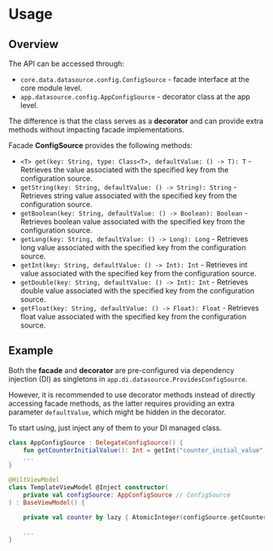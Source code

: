 # Usage

## Overview

The API can be accessed through:
- `core.data.datasource.config.ConfigSource` - facade interface at the core module level.
- `app.datasource.config.AppConfigSource` - decorator class at the app level.

The difference is that the class serves as a **decorator** and can provide extra methods without impacting facade implementations. 

Facade **ConfigSource** provides the following methods:

- `<T> get(key: String, type: Class<T>, defaultValue: () -> T): T` - Retrieves the value associated with the specified key from the configuration source.
- `getString(key: String, defaultValue: () -> String): String` - Retrieves string value associated with the specified key from the configuration source.
- `getBoolean(key: String, defaultValue: () -> Boolean): Boolean` - Retrieves boolean value associated with the specified key from the configuration source.
- `getLong(key: String, defaultValue: () -> Long): Long` - Retrieves long value associated with the specified key from the configuration source.
- `getInt(key: String, defaultValue: () -> Int): Int` - Retrieves int value associated with the specified key from the configuration source.
- `getDouble(key: String, defaultValue: () -> Int): Int` - Retrieves double value associated with the specified key from the configuration source.
- `getFloat(key: String, defaultValue: () -> Float): Float` - Retrieves float value associated with the specified key from the configuration source.

## Example

Both the **facade** and **decorator** are pre-configured via dependency injection (DI) as singletons in `app.di.datasource.ProvidesConfigSource`.

However, it is recommended to use decorator methods instead of directly accessing facade methods,
as the latter requires providing an extra parameter `defaultValue`, which might be hidden in the decorator.

To start using, just inject any of them to your DI managed class.

```kotlin
class AppConfigSource : DelegateConfigSource() {
    fun getCounterInitialValue(): Int = getInt("counter_initial_value") { 100 }
    ...
}

@HiltViewModel
class TemplateViewModel @Inject constructor(
    private val configSource: AppConfigSource // ConfigSource
) : BaseViewModel() {

    private val counter by lazy { AtomicInteger(configSource.getCounterInitialValue()) }
    
    ...
}
```
